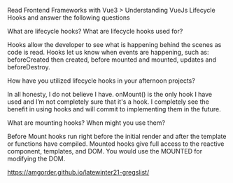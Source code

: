 Read Frontend Frameworks with Vue3 > Understanding VueJs Lifecycle Hooks and answer the following questions

What are lifecycle hooks? What are lifecycle hooks used for?

Hooks allow the developer to see what is happening behind the scenes as code is read. Hooks let us know when events are happening, such as: beforeCreated then created, before mounted and mounted, updates and beforeDestroy. 

How have you utilized lifecycle hooks in your afternoon projects?

In all honesty, I do not believe I have. onMount() is the only hook I have used and I’m not completely sure that it's a hook. I completely see the benefit in using hooks and will commit to implementing them in the future. 

What are mounting hooks? When might you use them?
 
 Before Mount hooks run right before the initial render and after the template or functions have compiled. Mounted hooks give full access to the reactive component, templates, and DOM. You would use the MOUNTED for modifying the DOM.
 
 
 https://amgorder.github.io/latewinter21-gregslist/
